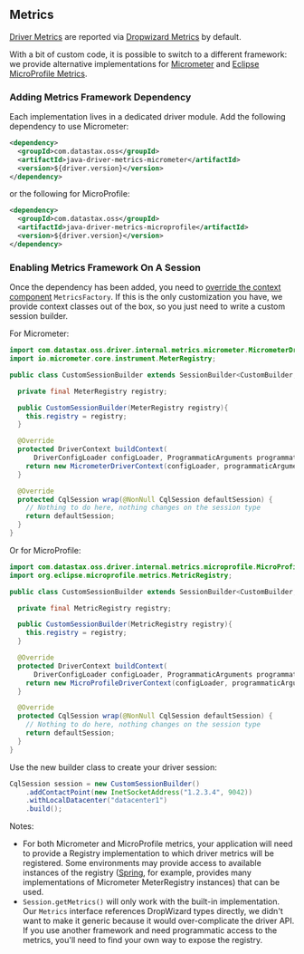 <!--
Licensed to the Apache Software Foundation (ASF) under one
or more contributor license agreements.  See the NOTICE file
distributed with this work for additional information
regarding copyright ownership.  The ASF licenses this file
to you under the Apache License, Version 2.0 (the
"License"); you may not use this file except in compliance
with the License.  You may obtain a copy of the License at

  http://www.apache.org/licenses/LICENSE-2.0

Unless required by applicable law or agreed to in writing,
software distributed under the License is distributed on an
"AS IS" BASIS, WITHOUT WARRANTIES OR CONDITIONS OF ANY
KIND, either express or implied.  See the License for the
specific language governing permissions and limitations
under the License.
-->

## Metrics

[Driver Metrics](../../../core/metrics/) are reported via [Dropwizard Metrics] by default.

With a bit of custom code, it is possible to switch to a different framework: we provide
alternative implementations for [Micrometer] and [Eclipse MicroProfile Metrics].

### Adding Metrics Framework Dependency

Each implementation lives in a dedicated driver module. Add the following dependency to use
Micrometer:

```xml
<dependency>
  <groupId>com.datastax.oss</groupId>
  <artifactId>java-driver-metrics-micrometer</artifactId>
  <version>${driver.version}</version>
</dependency>
```

or the following for MicroProfile:

```xml
<dependency>
  <groupId>com.datastax.oss</groupId>
  <artifactId>java-driver-metrics-microprofile</artifactId>
  <version>${driver.version}</version>
</dependency>
```

### Enabling Metrics Framework On A Session

Once the dependency has been added, you need to
[override the context component](../context/#overriding-a-context-component) `MetricsFactory`. If
this is the only customization you have, we provide context classes out of the box, so you just need
to write a custom session builder.

For Micrometer:

```java
import com.datastax.oss.driver.internal.metrics.micrometer.MicrometerDriverContext;
import io.micrometer.core.instrument.MeterRegistry;

public class CustomSessionBuilder extends SessionBuilder<CustomBuilder, CqlSession> {

  private final MeterRegistry registry;

  public CustomSessionBuilder(MeterRegistry registry){
    this.registry = registry;
  }

  @Override
  protected DriverContext buildContext(
      DriverConfigLoader configLoader, ProgrammaticArguments programmaticArguments) {
    return new MicrometerDriverContext(configLoader, programmaticArguments, registry);
  }

  @Override
  protected CqlSession wrap(@NonNull CqlSession defaultSession) {
    // Nothing to do here, nothing changes on the session type
    return defaultSession;
  }
}
```

Or for MicroProfile:

```java
import com.datastax.oss.driver.internal.metrics.microprofile.MicroProfileDriverContext;
import org.eclipse.microprofile.metrics.MetricRegistry;

public class CustomSessionBuilder extends SessionBuilder<CustomBuilder, CqlSession> {

  private final MetricRegistry registry;

  public CustomSessionBuilder(MetricRegistry registry){
    this.registry = registry;
  }

  @Override
  protected DriverContext buildContext(
      DriverConfigLoader configLoader, ProgrammaticArguments programmaticArguments) {
    return new MicroProfileDriverContext(configLoader, programmaticArguments, registry);
  }

  @Override
  protected CqlSession wrap(@NonNull CqlSession defaultSession) {
    // Nothing to do here, nothing changes on the session type
    return defaultSession;
  }
}
```

Use the new builder class to create your driver session:

```java
CqlSession session = new CustomSessionBuilder()
    .addContactPoint(new InetSocketAddress("1.2.3.4", 9042))
    .withLocalDatacenter("datacenter1")
    .build();
```

Notes:

* For both Micrometer and MicroProfile metrics, your application will need to provide a Registry
  implementation to which driver metrics will be registered. Some environments may provide access to
  available instances of the registry
  ([Spring](https://micrometer.io/docs/ref/spring/1.5#_configuring), for example, provides many
  implementations of Micrometer MeterRegistry instances) that can be used.
* `Session.getMetrics()` will only work with the built-in implementation. Our `Metrics` interface
  references DropWizard types directly, we didn't want to make it generic because it would
  over-complicate the driver API. If you use another framework and need programmatic access to the
  metrics, you'll need to find your own way to expose the registry.

[Dropwizard Metrics]: http://metrics.dropwizard.io/4.0.0/manual/index.html
[Micrometer]: https://micrometer.io/
[Eclipse MicroProfile Metrics]: https://projects.eclipse.org/projects/technology.microprofile/releases/metrics-2.3
